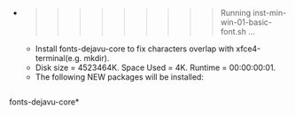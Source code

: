 * >>>>>>>>> Running inst-min-win-01-basic-font.sh ...
  * Install fonts-dejavu-core to fix characters overlap with xfce4-terminal(e.g. mkdir).
  * Disk size = 4523464K. Space Used = 4K. Runtime = 00:00:00:01.
  * The following NEW packages will be installed:
  ```bash
fonts-dejavu-core*
  ```
